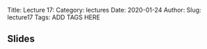 Title: Lecture 17:
Category: lectures
Date: 2020-01-24
Author: 
Slug: lecture17
Tags: ADD TAGS HERE


## Slides
<!-- - [PDF | Lecture 1: Description]({attach}presentation/Lecture1_Data.pdf) -->